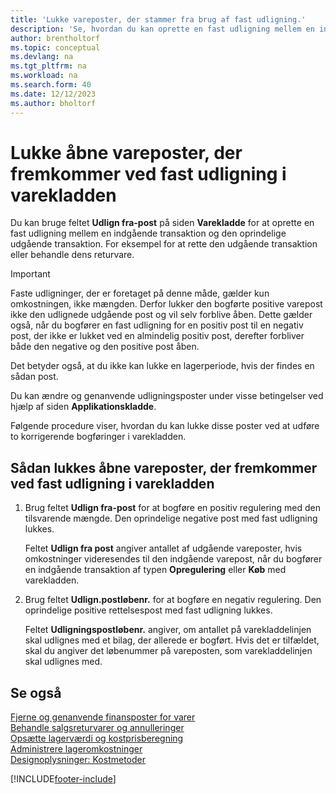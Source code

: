```yaml
---
title: 'Lukke vareposter, der stammer fra brug af fast udligning.'
description: 'Se, hvordan du kan oprette en fast udligning mellem en indgående transaktion og den oprindelige udgående transaktion i varekladden.'
author: brentholtorf
ms.topic: conceptual
ms.devlang: na
ms.tgt_pltfrm: na
ms.workload: na
ms.search.form: 40
ms.date: 12/12/2023
ms.author: bholtorf
---
```

# Lukke åbne vareposter, der fremkommer ved fast udligning i varekladden

Du kan bruge feltet **Udlign fra-post** på siden **Varekladde** for at oprette en fast udligning mellem en indgående transaktion og den oprindelige udgående transaktion. For eksempel for at rette den udgående transaktion eller behandle dens returvare.  

> [!IMPORTANT]  
> Faste udligninger, der er foretaget på denne måde, gælder kun omkostningen, ikke mængden. Derfor lukker den bogførte positive varepost ikke den udlignede udgående post og vil selv forblive åben. Dette gælder også, når du bogfører en fast udligning for en positiv post til en negativ post, der ikke er lukket ved en almindelig positiv post, derefter forbliver både den negative og den positive post åben.  
>
> Det betyder også, at du ikke kan lukke en lagerperiode, hvis der findes en sådan post.  

Du kan ændre og genanvende udligningsposter under visse betingelser ved hjælp af siden **Applikationskladde**.  

Følgende procedure viser, hvordan du kan lukke disse poster ved at udføre to korrigerende bogføringer i varekladden.  

## Sådan lukkes åbne vareposter, der fremkommer ved fast udligning i varekladden  

1. Brug feltet **Udlign fra-post** for at bogføre en positiv regulering med den tilsvarende mængde. Den oprindelige negative post med fast udligning lukkes.  

    Feltet **Udlign fra post** angiver antallet af udgående vareposter, hvis omkostninger videresendes til den indgående varepost, når du bogfører en indgående transaktion af typen **Opregulering** eller **Køb** med varekladden.  
2. Brug feltet **Udlign.postløbenr.** for at bogføre en negativ regulering. Den oprindelige positive rettelsespost med fast udligning lukkes.  

    Feltet **Udligningspostløbenr.** angiver, om antallet på varekladdelinjen skal udlignes med et bilag, der allerede er bogført. Hvis det er tilfældet, skal du angiver det løbenummer på vareposten, som varekladdelinjen skal udlignes med.

## Se også

[Fjerne og genanvende finansposter for varer](finance-how-to-remove-and-reapply-item-entries.md)  
[Behandle salgsreturvarer og annulleringer](sales-how-process-sales-returns-cancellations.md)  
[Opsætte lagerværdi og kostprisberegning](finance-set-up-inventory-valuation-and-costing.md)  
[Administrere lageromkostninger](finance-manage-inventory-costs.md)  
[Designoplysninger: Kostmetoder](design-details-costing-methods.md)


[!INCLUDE[footer-include](includes/footer-banner.md)]